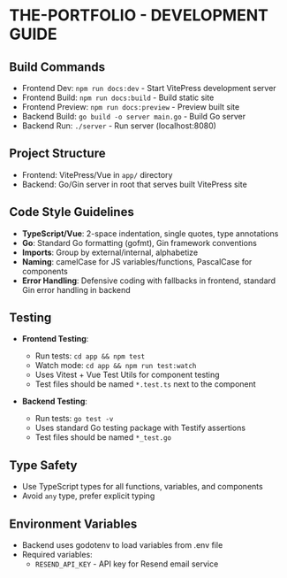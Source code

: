 # THE-PORTFOLIO - DEVELOPMENT GUIDE

## Build Commands
- Frontend Dev: `npm run docs:dev` - Start VitePress development server
- Frontend Build: `npm run docs:build` - Build static site
- Frontend Preview: `npm run docs:preview` - Preview built site
- Backend Build: `go build -o server main.go` - Build Go server
- Backend Run: `./server` - Run server (localhost:8080)

## Project Structure
- Frontend: VitePress/Vue in `app/` directory
- Backend: Go/Gin server in root that serves built VitePress site

## Code Style Guidelines
- **TypeScript/Vue**: 2-space indentation, single quotes, type annotations
- **Go**: Standard Go formatting (gofmt), Gin framework conventions
- **Imports**: Group by external/internal, alphabetize
- **Naming**: camelCase for JS variables/functions, PascalCase for components
- **Error Handling**: Defensive coding with fallbacks in frontend, standard Gin error handling in backend

## Testing
- **Frontend Testing**: 
  - Run tests: `cd app && npm test`
  - Watch mode: `cd app && npm run test:watch`
  - Uses Vitest + Vue Test Utils for component testing
  - Test files should be named `*.test.ts` next to the component

- **Backend Testing**:
  - Run tests: `go test -v`
  - Uses standard Go testing package with Testify assertions
  - Test files should be named `*_test.go`

## Type Safety
- Use TypeScript types for all functions, variables, and components
- Avoid `any` type, prefer explicit typing

## Environment Variables
- Backend uses godotenv to load variables from .env file
- Required variables:
  - `RESEND_API_KEY` - API key for Resend email service